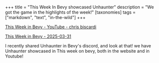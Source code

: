 +++
title = "This Week In Bevy showcased Unhaunter"
description = "We got the game in the highlights of the week!"
[taxonomies]
tags = ["markdown", "text", "in-the-wild"]
+++

[This Week in Bevy - YouTube - chris biscardi](https://youtu.be/6nGsplMt5iw?si=bN3KBcWmYUjQ-C8M&t=226)

[This Week in Bevy - 2025-03-31](https://thisweekinbevy.com/issue/2025-03-31-0160-rc2-breakout-on-game-boy-advance-and-bevyecs-for-static-sites)

<!--more-->

I recently shared Unhaunter in Bevy's discord, and look at that! we have Unhaunter showcased in This week on bevy, both
in the website and in Youtube!
